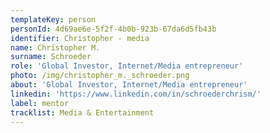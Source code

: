 ```yaml
---
templateKey: person
personId: 4d69ae6e-5f2f-4b0b-923b-67da6d5fb43b
identifier: Christopher - media
name: Christopher M.
surname: Schroeder
role: 'Global Investor, Internet/Media entrepreneur'
photo: /img/christopher_m._schroeder.png
about: 'Global Investor, Internet/Media entrepreneur'
linkedin: 'https://www.linkedin.com/in/schroederchrism/'
label: mentor
tracklist: Media & Entertainment
---
```

